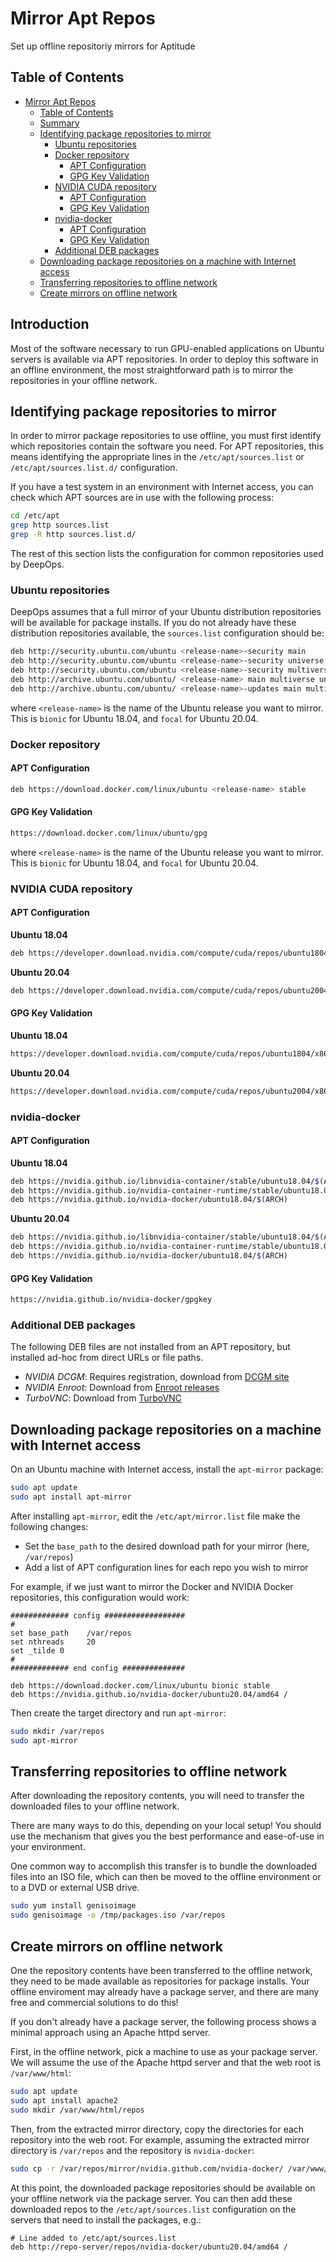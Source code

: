 # Mirror Apt Repos

Set up offline repositoriy mirrors for Aptitude

## Table of Contents

- [Mirror Apt Repos](#mirror-apt-repos)
  - [Table of Contents](#table-of-contents)
  - [Summary](#summary)
  - [Identifying package repositories to mirror](#identifying-package-repositories-to-mirror)
    - [Ubuntu repositories](#ubuntu-repositories)
    - [Docker repository](#docker-repository)
      - [APT Configuration](#apt-configuration)
      - [GPG Key Validation](#gpg-key-validation)
    - [NVIDIA CUDA repository](#nvidia-cuda-repository)
      - [APT Configuration](#apt-configuration-1)
      - [GPG Key Validation](#gpg-key-validation-1)
    - [nvidia-docker](#nvidia-docker)
      - [APT Configuration](#apt-configuration-2)
      - [GPG Key Validation](#gpg-key-validation-2)
    - [Additional DEB packages](#additional-deb-packages)
  - [Downloading package repositories on a machine with Internet access](#downloading-package-repositories-on-a-machine-with-internet-access)
  - [Transferring repositories to offline network](#transferring-repositories-to-offline-network)
  - [Create mirrors on offline network](#create-mirrors-on-offline-network)

## Introduction

Most of the software necessary to run GPU-enabled applications on Ubuntu servers is available via APT repositories.
In order to deploy this software in an offline environment, the most straightforward path is to mirror the repositories in your offline network.

## Identifying package repositories to mirror

In order to mirror package repositories to use offline, you must first identify which repositories contain the software you need.
For APT repositories, this means identifying the appropriate lines in the `/etc/apt/sources.list` or `/etc/apt/sources.list.d/` configuration.

If you have a test system in an environment with Internet access, you can check which APT sources are in use with the following process:

```bash
cd /etc/apt
grep http sources.list
grep -R http sources.list.d/
```

The rest of this section lists the configuration for common repositories used by DeepOps.

### Ubuntu repositories

DeepOps assumes that a full mirror of your Ubuntu distribution repositories will be available for package installs.
If you do not already have these distribution repositories available, the `sources.list` configuration should be:

```bash
deb http://security.ubuntu.com/ubuntu <release-name>-security main
deb http://security.ubuntu.com/ubuntu <release-name>-security universe
deb http://security.ubuntu.com/ubuntu <release-name>-security multiverse
deb http://archive.ubuntu.com/ubuntu/ <release-name> main multiverse universe
deb http://archive.ubuntu.com/ubuntu/ <release-name>-updates main multiverse universe
```

where `<release-name>` is the name of the Ubuntu release you want to mirror.
This is `bionic` for Ubuntu 18.04, and `focal` for Ubuntu 20.04.

### Docker repository

#### APT Configuration

```bash
deb https://download.docker.com/linux/ubuntu <release-name> stable
```

#### GPG Key Validation

```bash
https://download.docker.com/linux/ubuntu/gpg
```

where `<release-name>` is the name of the Ubuntu release you want to mirror.
This is `bionic` for Ubuntu 18.04, and `focal` for Ubuntu 20.04.

### NVIDIA CUDA repository

#### APT Configuration

**Ubuntu 18.04**

```bash
deb https://developer.download.nvidia.com/compute/cuda/repos/ubuntu1804
```

**Ubuntu 20.04**

```bash
deb https://developer.download.nvidia.com/compute/cuda/repos/ubuntu2004
```

#### GPG Key Validation

**Ubuntu 18.04**

```bash
https://developer.download.nvidia.com/compute/cuda/repos/ubuntu1804/x86_64/7fa2af80.pub
```

**Ubuntu 20.04**

```bash
https://developer.download.nvidia.com/compute/cuda/repos/ubuntu2004/x86_64/7fa2af80.pub
```

### nvidia-docker

#### APT Configuration

**Ubuntu 18.04**

```bash
deb https://nvidia.github.io/libnvidia-container/stable/ubuntu18.04/$(ARCH) /
deb https://nvidia.github.io/nvidia-container-runtime/stable/ubuntu18.04/$(ARCH) /
deb https://nvidia.github.io/nvidia-docker/ubuntu18.04/$(ARCH)
```

**Ubuntu 20.04**

```bash
deb https://nvidia.github.io/libnvidia-container/stable/ubuntu18.04/$(ARCH) /
deb https://nvidia.github.io/nvidia-container-runtime/stable/ubuntu18.04/$(ARCH) /
deb https://nvidia.github.io/nvidia-docker/ubuntu18.04/$(ARCH)
```

#### GPG Key Validation

```bash
https://nvidia.github.io/nvidia-docker/gpgkey
```

### Additional DEB packages

The following DEB files are not installed from an APT repository, but installed ad-hoc from direct URLs or file paths.

- _NVIDIA DCGM_: Requires registration, download from [DCGM site](https://developer.nvidia.com/dcgm)
- _NVIDIA Enroot_: Download from [Enroot releases](https://github.com/NVIDIA/enroot/releases/)
- _TurboVNC_: Download from [TurboVNC](https://downloads.sourceforge.net/project/turbovnc/2.2.4/turbovnc_2.2.4_amd64.deb)

## Downloading package repositories on a machine with Internet access

On an Ubuntu machine with Internet access, install the `apt-mirror` package:

```bash
sudo apt update
sudo apt install apt-mirror
```

After installing `apt-mirror`, edit the `/etc/apt/mirror.list` file make the following changes:

- Set the `base_path` to the desired download path for your mirror (here, `/var/repos`)
- Add a list of APT configuration lines for each repo you wish to mirror

For example, if we just want to mirror the Docker and NVIDIA Docker repositories, this configuration would work:

```
############# config ##################
#
set base_path    /var/repos
set nthreads     20
set _tilde 0
#
############# end config ##############

deb https://download.docker.com/linux/ubuntu bionic stable
deb https://nvidia.github.io/nvidia-docker/ubuntu20.04/amd64 /
```

Then create the target directory and run `apt-mirror`:

```bash
sudo mkdir /var/repos
sudo apt-mirror
```

## Transferring repositories to offline network

After downloading the repository contents, you will need to transfer the downloaded files to your offline network.

There are many ways to do this, depending on your local setup!
You should use the mechanism that gives you the best performance and ease-of-use in your environment.

One common way to accomplish this transfer is to bundle the downloaded files into an ISO file, which can then be moved to the offline environment or to a DVD or external USB drive.

```bash
sudo yum install genisoimage
sudo genisoimage -o /tmp/packages.iso /var/repos
```

## Create mirrors on offline network

One the repository contents have been transferred to the offline network, they need to be made available as repositories for package installs.
Your offline enviroment may already have a package server, and there are many free and commercial solutions to do this!

If you don't already have a package server, the following process shows a minimal approach using an Apache httpd server.

First, in the offline network, pick a machine to use as your package server.
We will assume the use of the Apache httpd server and that the web root is `/var/www/html`:

```bash
sudo apt update
sudo apt install apache2
sudo mkdir /var/www/html/repos
```

Then, from the extracted mirror directory,
copy the directories for each repository into the web root.
For example, assuming the extracted mirror directory is `/var/repos` and the repository is `nvidia-docker`:

```bash
sudo cp -r /var/repos/mirror/nvidia.github.com/nvidia-docker/ /var/www/html/repos/nvidia-docker/
```

At this point, the downloaded package repositories should be available on your offline network via the package server.
You can then add these downloaded repos to the `/etc/apt/sources.list` configuration on the servers that need to install the packages, e.g.:

```
# Line added to /etc/apt/sources.list
deb http://repo-server/repos/nvidia-docker/ubuntu20.04/amd64 /
```
